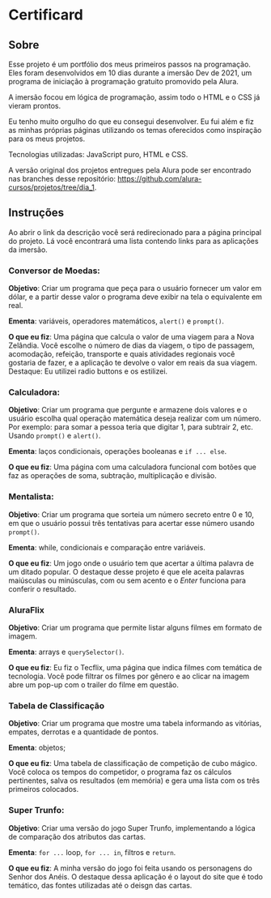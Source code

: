 # Certificard


## Sobre

Esse projeto é um portfólio dos meus primeiros passos na programação. Eles foram desenvolvidos em 10 dias durante a imersão Dev de 2021, um programa de iniciação à programação gratuito promovido pela Alura.

A imersão focou em lógica de programação, assim todo o HTML e o CSS já vieram prontos.

Eu tenho muito orgulho do que eu consegui desenvolver. Eu fui além e fiz as minhas próprias páginas utilizando os temas oferecidos como inspiração para os meus projetos.

Tecnologias utilizadas: JavaScript puro, HTML e CSS.

A versão original dos projetos entregues pela Alura pode ser encontrado nas branches desse repositório: <https://github.com/alura-cursos/projetos/tree/dia_1>.

## Instruções

Ao abrir o link da descrição você será redirecionado para a página principal do projeto. Lá você encontrará uma lista contendo links para as aplicações da imersão.


### Conversor de Moedas:

**Objetivo**: Criar um programa que peça para o usuário fornecer um valor em dólar, e a partir desse valor o programa deve exibir na tela o equivalente em real.

**Ementa**: variáveis, operadores matemáticos, `alert()` e `prompt()`.

**O que eu fiz**: Uma página que calcula o valor de uma viagem para a Nova Zelândia. Você escolhe o número de dias da viagem, o tipo de passagem, acomodação, refeição, transporte e quais atividades regionais você gostaria de fazer, e a aplicação te devolve o valor em reais da sua viagem. Destaque: Eu utilizei radio buttons e os estilizei.


### Calculadora:

**Objetivo**: Criar um programa que pergunte e armazene dois valores e o usuário escolha qual operação matemática deseja realizar com um número. Por exemplo: para somar a pessoa teria que digitar 1, para subtrair 2, etc. Usando `prompt()` e `alert()`.

**Ementa**: laços condicionais, operações booleanas e `if ... else`.

**O que eu fiz**: Uma página com uma calculadora funcional com botões que faz as operações de soma, subtração, multiplicação e divisão.


### Mentalista:

**Objetivo**: Criar um programa que sorteia um número secreto entre 0 e 10, em que o usuário possui três tentativas para acertar esse número usando `prompt()`.

**Ementa**: while, condicionais e comparação entre variáveis.

**O que eu fiz**: Um jogo onde o usuário tem que acertar a última palavra de um ditado popular. O destaque desse projeto é que ele aceita palavras maiúsculas ou minúsculas, com ou sem acento e o *Enter* funciona para conferir o resultado.


### AluraFlix

**Objetivo**: Criar um programa que permite listar alguns filmes em formato de imagem.

**Ementa**: arrays e `querySelector()`.

**O que eu fiz**: Eu fiz o Tecflix, uma página que indica filmes com temática de tecnologia. Você pode filtrar os filmes por gênero e ao clicar na imagem abre um pop-up com o trailer do filme em questão.


### Tabela de Classificação

**Objetivo**: Criar um programa que mostre uma tabela informando as vitórias, empates, derrotas e a quantidade de pontos.

**Ementa**: objetos;

**O que eu fiz**: Uma tabela de classificação de competição de cubo mágico. Você coloca os tempos do competidor, o programa faz os cálculos pertinentes, salva os resultados (em memória) e gera uma lista com os três primeiros colocados.


### Super Trunfo:

**Objetivo**: Criar uma versão do jogo Super Trunfo, implementando a lógica de comparação dos atributos das cartas.

**Ementa**: `for ...` loop, `for ... in`, filtros e `return`.

**O que eu fiz**: A minha versão do jogo foi feita usando os personagens do Senhor dos Anéis. O destaque dessa aplicação é o layout do site que é todo temático, das fontes utilizadas até o deisgn das cartas.

